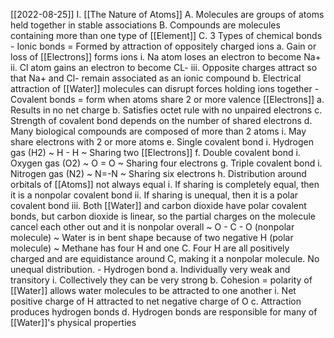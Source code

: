 [[2022-08-25]]
I. [[The Nature of Atoms]]
	A. Molecules are groups of atoms held together in stable associations
	B. Compounds are molecules containing more than one type of [[Element]] 
	C. 3 Types of chemical bonds
		- Ionic bonds = Formed by attraction of oppositely charged ions
			a. Gain or loss of [[Electrons]] forms ions
				i. Na atom loses an electron to become Na+
				ii. Cl atom gains an electron to become CL-
				iii. Opposite charges attract so that Na+ and Cl- remain associated as an ionic compound
			b. Electrical attraction of [[Water]] molecules can disrupt forces holding ions together
		- Covalent bonds = form when atoms share 2 or more valence [[Electrons]]
			a. Results in no net charge
			b. Satisfies octet rule with no unpaired electrons
			c. Strength of covalent bond depends on the number of shared electrons
			d. Many biological compounds are composed of more than 2 atoms
				i. May share electrons with 2 or more atoms
			e. Single covalent bond
				i. Hydrogen gas (H2)
					~ H - H
					~ Sharing two [[Electrons]]
			f. Double covalent bond
				i. Oxygen gas (O2)
					~ O = O
					~ Sharing four electrons
			g. Triple covalent bond
				i. Nitrogen gas (N2)
					~ N=-N
					~ Sharing six electrons
			h. Distribution around orbitals of [[Atoms]] not always equal
				i. If sharing is completely equal, then it is a nonpolar covalent bond
				ii. If sharing is unequal, then it is a polar covalent bond
				iii. Both [[Water]] and carbon dioxide have polar covalent bonds, but carbon dioxide is linear, so the partial charges on the molecule cancel each other out and it is nonpolar overall
					~ O - C - O (nonpolar molecule)
					~ Water is in bent shape because of two negative H (polar molecule)
					~ Methane has four H and one C. Four H are all positively charged and are equidistance around C, making it a nonpolar molecule. No unequal distribution.
		- Hydrogen bond
			a. Individually very weak and transitory
				i. Collectively they can be very strong
			b. Cohesion = polarity of [[Water]] allows water molecules to be attracted to one another
				i. Net positive charge of H attracted to net negative charge of O
			c. Attraction produces hydrogen bonds
			d. Hydrogen bonds are responsible for many of [[Water]]'s physical properties